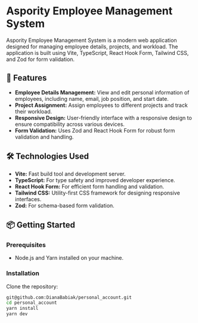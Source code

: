 # Aspority Employee Management System

Aspority Employee Management System is a modern web application designed for managing employee details, projects, and workload. The application is built using Vite, TypeScript, React Hook Form, Tailwind CSS, and Zod for form validation.

## 🚀 Features

- **Employee Details Management:** View and edit personal information of employees, including name, email, job position, and start date.
- **Project Assignment:** Assign employees to different projects and track their workload.
- **Responsive Design:** User-friendly interface with a responsive design to ensure compatibility across various devices.
- **Form Validation:** Uses Zod and React Hook Form for robust form validation and handling.

## 🛠️ Technologies Used

- **Vite:** Fast build tool and development server.
- **TypeScript:** For type safety and improved developer experience.
- **React Hook Form:** For efficient form handling and validation.
- **Tailwind CSS:** Utility-first CSS framework for designing responsive interfaces.
- **Zod:** For schema-based form validation.

## 📦 Getting Started

### Prerequisites

- Node.js and Yarn installed on your machine.

### Installation

   Clone the repository:
   ```bash
   git@github.com:DianaBabiak/personal_account.git
   cd personal_account
   yarn install
   yarn dev
